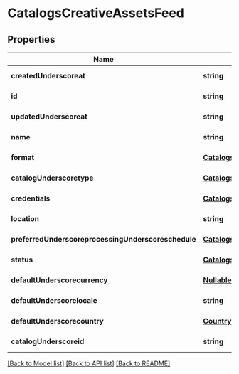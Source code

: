 # CatalogsCreativeAssetsFeed

## Properties
Name | Type | Description | Notes
------------ | ------------- | ------------- | -------------
**createdUnderscoreat** | **string** |  | [default to null]
**id** | **string** |  | [default to null]
**updatedUnderscoreat** | **string** |  | [default to null]
**name** | **string** |  | [default to null]
**format** | [**CatalogsFormat**](CatalogsFormat.md) |  | [default to null]
**catalogUnderscoretype** | [**CatalogsType**](CatalogsType.md) |  | [default to null]
**credentials** | [**CatalogsFeedCredentials**](CatalogsFeedCredentials.md) |  | [default to null]
**location** | **string** |  | [default to null]
**preferredUnderscoreprocessingUnderscoreschedule** | [**CatalogsFeedProcessingSchedule**](CatalogsFeedProcessingSchedule.md) |  | [default to null]
**status** | [**CatalogsStatus**](CatalogsStatus.md) |  | [default to null]
**defaultUnderscorecurrency** | [**NullableCurrency**](NullableCurrency.md) |  | [default to null]
**defaultUnderscorelocale** | **string** |  | [default to null]
**defaultUnderscorecountry** | [**Country**](Country.md) |  | [default to null]
**catalogUnderscoreid** | **string** |  | [default to null]

[[Back to Model list]](../README.md#documentation-for-models) [[Back to API list]](../README.md#documentation-for-api-endpoints) [[Back to README]](../README.md)


